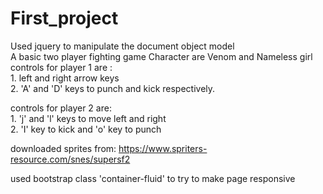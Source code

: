 # First_project
Used jquery to manipulate the document object model<br/>
A basic two player fighting game
Character are Venom and Nameless girl
controls for player 1 are :<br/>
                                        1. left and right arrow keys <br/>
                                        2. 'A' and 'D' keys to punch and kick respectively.<br/>

controls for player 2 are:<br/>
                                        1. 'j' and 'l' keys to move left and right <br/>
                                        2. 'I' key to kick and 'o' key to punch  <br/>

downloaded sprites from: https://www.spriters-resource.com/snes/supersf2

used bootstrap class 'container-fluid' to try to make page responsive

